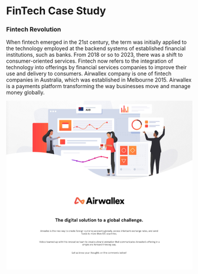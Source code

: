 # FinTech Case Study
### Fintech Revolution
When fintech emerged in the 21st century, the term was initially applied to the technology employed at the backend systems of established financial institutions, such as banks. From 2018 or so to 2023, there was a shift to consumer-oriented services. Fintech now refers to the integration of technology into offerings by financial services companies to improve their use and delivery to consumers. Airwallex company is one of fintech companies in Australia, which was established in Melbourne 2015. Airwallex is a payments platform transforming the way businesses move and manage money globally.

![Alt text](Airwallex.jpeg)

